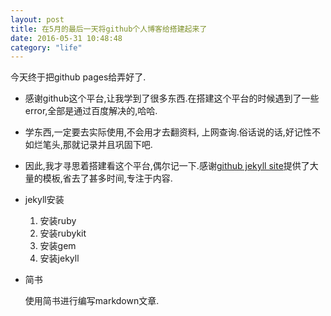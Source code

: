 ```yaml
---
layout: post
title: 在5月的最后一天将github个人博客给搭建起来了
date: 2016-05-31 10:48:48
category: "life"
---
```


今天终于把github pages给弄好了.

- 感谢github这个平台,让我学到了很多东西.在搭建这个平台的时候遇到了一些error,全部是通过百度解决的,哈哈.

- 学东西,一定要去实际使用,不会用才去翻资料, 上网查询.俗话说的话,好记性不如烂笔头,那就记录并且巩固下吧.

- 因此,我才寻思着搭建看这个平台,偶尔记一下.感谢[github jekyll site](https://github.com/jekyll/jekyll/wiki/sites)提供了大量的模板,省去了甚多时间,专注于内容.

- jekyll安装

    1. 安装ruby
    2. 安装rubykit
    3. 安装gem
    4. 安装jekyll

- 简书

  使用简书进行编写markdown文章.